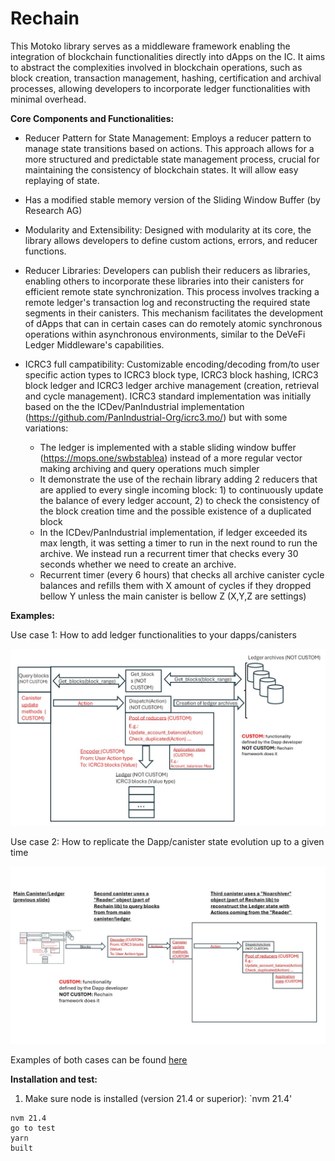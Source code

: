 # Rechain

This Motoko library serves as a middleware framework enabling the integration of blockchain functionalities directly into dApps on the IC. It aims to abstract the complexities involved in blockchain operations, such as block creation, transaction management, hashing, certification and archival processes, allowing developers to incorporate ledger functionalities with minimal overhead.

**Core Components and Functionalities:**

- Reducer Pattern for State Management: Employs a reducer pattern to manage state transitions based on actions. This approach allows for a more structured and predictable state management process, crucial for maintaining the consistency of blockchain states. It will allow easy replaying of state.

- Has a modified stable memory version of the Sliding Window Buffer (by Research AG)

- Modularity and Extensibility: Designed with modularity at its core, the library allows developers to define custom actions, errors, and reducer functions.

- Reducer Libraries: Developers can publish their reducers as libraries, enabling others to incorporate these libraries into their canisters for efficient remote state synchronization. This process involves tracking a remote ledger's transaction log and reconstructing the required state segments in their canisters. This mechanism facilitates the development of dApps that can in certain cases can do remotely atomic synchronous operations within asynchronous environments, similar to the DeVeFi Ledger Middleware's capabilities.

- ICRC3 full campatibility: Customizable encoding/decoding from/to user specific action types to ICRC3 block type, ICRC3 block hashing, ICRC3 block ledger and ICRC3 ledger archive management (creation, retrieval and cycle management).  ICRC3 standard implementation was initially based on the the ICDev/PanIndustrial implementation (https://github.com/PanIndustrial-Org/icrc3.mo/) but with some variations:

    - The ledger is implemented with a stable sliding window buffer (https://mops.one/swbstablea) instead of a more regular vector making archiving and query operations much simpler
    - It demonstrate the use of the rechain library adding 2 reducers that are applied to every single incoming block: 1) to continuously update the balance of every ledger account, 2) to check the consistency of the block creation time and the possible existence of a duplicated block
    - In the ICDev/PanIndustrial implementation, if ledger exceeded its max length, it was setting a timer to run in the next round to run the archive. We instead run a recurrent timer that checks every 30 seconds whether we need to create an archive.
    - Recurrent timer (every 6 hours) that checks all archive canister cycle balances and refills them with X amount of cycles if they dropped bellow Y unless the main canister is bellow Z (X,Y,Z are settings)

**Examples:**

Use case 1: How to add ledger functionalities to your dapps/canisters

![alt text](./simpleapp_withledger.jpg "Optional Title1")

Use case 2: How to replicate the Dapp/canister state evolution up to a given time

![alt text](./recreating_appstate.jpg "Optional Title2")

Examples of both cases can be found [here](https://github.com/Neutrinomic/rechain/tree/master/test "Rechain tests using PocketIC")

**Installation and test:**

1) Make sure node is installed (version 21.4 or superior): `nvm 21.4' 
```
nvm 21.4
go to test
yarn
built
```